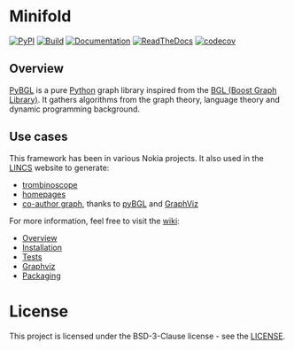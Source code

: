 # Minifold

[![PyPI](https://img.shields.io/pypi/v/pybgl.svg)](https://pypi.python.org/pypi/pybgl/)
[![Build](https://github.com/nokia/pybgl/workflows/build/badge.svg)](https://github.com/nokia/pybgl/actions/workflows/build.yml)
[![Documentation](https://github.com/nokia/pybgl/workflows/docs/badge.svg)](https://github.com/nokia/pybgl/actions/workflows/docs.yml)
[![ReadTheDocs](https://readthedocs.org/projects/pybgl/badge/?version=latest)](https://pybgl.readthedocs.io/en/)
[![codecov](https://codecov.io/gh/nokia/pybgl/branch/master/graph/badge.svg?token=OZM4J0Y2VL)](https://codecov.io/gh/nokia/pybgl)

## Overview

[PyBGL](https://github.com/nokia/pybgl.git) is a pure [Python](http://python.org/) graph library inspired from the [BGL (Boost Graph Library)](https://www.boost.org/doc/libs/1_80_0/libs/graph/doc/index.html). It gathers algorithms from the graph theory, language theory and dynamic programming background. 

## Use cases

This framework has been in various Nokia projects. It also used in the [LINCS](https://www.lincs.fr) website to generate:

* [trombinoscope](https://www.lincs.fr/people/)
* [homepages](https://www.lincs.fr/people/?more=marc_olivier_buob)
* [co-author graph](https://www.lincs.fr/research/lincs-graph/), thanks to [pyBGL](https://github.com/nokia/pybgl.git) and [GraphViz](http://graphviz.org/)

For more information, feel free to visit the [wiki](https://github.com/nokia/pybgl/wiki):

* [Overview](https://github.com/nokia/pybgl/wiki/Overview)
* [Installation](https://github.com/nokia/pybgl/wiki/Installation)
* [Tests](https://github.com/nokia/pybgl/wiki/Tests)
* [Graphviz](https://github.com/nokia/pybgl/wiki/Graphviz)
* [Packaging](https://github.com/nokia/pybgl/wiki/Packaging)

# License

This project is licensed under the BSD-3-Clause license - see the [LICENSE](https://github.com/nokia/pybgl/blob/master/LICENSE).
